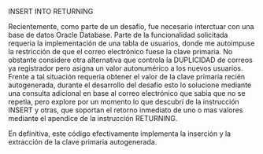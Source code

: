 INSERT INTO RETURNING

Recientemente, como parte de un desafío, fue necesario interctuar con una base de datos Oracle Database. Parte de la funcionalidad solicitada requeria la implementación de una tabla de usuarios, donde me autoimpuse la restricción de que el correo electrónico fuese la clave primaria. No obstante considere otra alternativa que controla la DUPLICIDAD de correos ya registrador pero asigna un valor autonumérico a los nuevos usuarios. Frente a tal situación requeria obtener el valor de la clave primaria recién autogenerada, durante el desarrollo del desafío esto lo solucione mediante una consulta adicional en base al correo electrónico que sabia que no se repetia, pero explore por un momento lo que descubrí de la instrucción INSERT y otras, que soportan el retorno inmediato de uno o mas valores mediante el apendice de la instrucción RETURNING.

En definitiva, este código efectivamente implementa la inserción y la extracción de la clave primaria autogenerada.
